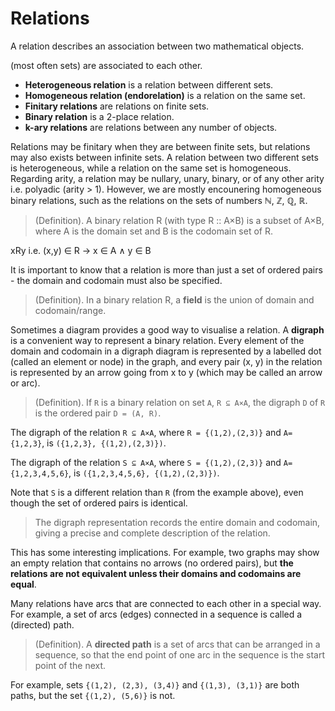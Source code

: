 # Relations

A relation describes an association between two mathematical objects.

(most often sets) are associated to each other.

- **Heterogeneous relation** is a relation between different sets.
- **Homogeneous relation (endorelation)** is a relation on the same set.
- **Finitary relations** are relations on finite sets.
- **Binary relation** is a 2-place relation.
- **k-ary relations** are relations between any number of objects.

Relations may be finitary when they are between finite sets, but relations may also exists between infinite sets. A relation between two different sets is heterogeneous, while a relation on the same set is homogeneous. Regarding arity, a relation may be nullary, unary, binary, or of any other arity i.e. polyadic (arity > 1). However, we are mostly encounering homogeneous binary relations, such as the relations on the sets of numbers ℕ, ℤ, ℚ, ℝ.

> (Definition). A binary relation R (with type R :: A×B) is a subset of A×B, where A is the domain set and B is the codomain set of R.

xRy i.e. (x,y) ∈ R -> x ∈ A ∧ y ∈ B

It is important to know that a relation is more than just a set of ordered pairs - the domain and codomain must also be specified.

> (Definition). In a binary relation R, a **field** is the union of domain and codomain/range.

Sometimes a diagram provides a good way to visualise a relation. A **digraph** is a convenient way to represent a binary relation. Every element of the domain and codomain in a digraph diagram is represented by a labelled dot (called an element or node) in the graph, and every pair (x, y) in the relation is represented by an arrow going from x to y (which may be called an arrow or arc).

> (Definition). If `R` is a binary relation on set `A`, `R ⊆ A×A`, the digraph `D` of `R` is the ordered pair `D = (A, R)`.

The digraph of the relation `R ⊆ A×A`, where `R = {(1,2),(2,3)}` and `A={1,2,3}`, is `({1,2,3}, {(1,2),(2,3)})`.

The digraph of the relation `S ⊆ A×A`, where `S = {(1,2),(2,3)}` and `A={1,2,3,4,5,6}`, is `({1,2,3,4,5,6}, {(1,2),(2,3)})`.

Note that `S` is a different relation than `R` (from the example above), even though the set of ordered pairs is identical.

> The digraph representation records the entire domain and codomain, giving a precise and complete description of the relation.

This has some interesting implications. For example, two graphs may show an empty relation that contains no arrows (no ordered pairs), but **the relations are not equivalent unless their domains and codomains are equal**.

Many relations have arcs that are connected to each other in a special way. For example, a set of arcs (edges) connected in a sequence is called a (directed) path.

> (Definition). A **directed path** is a set of arcs that can be arranged in a sequence, so that the end point of one arc in the sequence is the start point of the next.

For example, sets `{(1,2), (2,3), (3,4)}` and `{(1,3), (3,1)}` are both paths, but the set `{(1,2), (5,6)}` is not.
